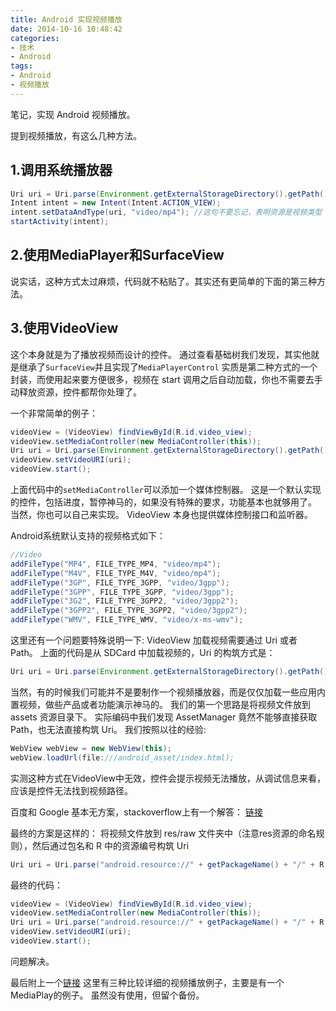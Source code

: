 ```yaml
---
title: Android 实现视频播放
date: 2014-10-16 10:48:42
categories:
- 技术
- Android
tags:
- Android
- 视频播放
---
```

笔记，实现 Android 视频播放。

<!-- more -->

提到视频播放，有这么几种方法。

## 1.调用系统播放器 ##

``` Java
Uri uri = Uri.parse(Environment.getExternalStorageDirectory().getPath()+"/video.mp4");  
Intent intent = new Intent(Intent.ACTION_VIEW);
intent.setDataAndType(uri, "video/mp4"); //这句不要忘记，表明资源是视频类型
startActivity(intent);
```

## 2.使用MediaPlayer和SurfaceView ##

说实话，这种方式太过麻烦，代码就不粘贴了。其实还有更简单的下面的第三种方法。

## 3.使用VideoView ##

这个本身就是为了播放视频而设计的控件。
通过查看基础树我们发现，其实他就是继承了`SurfaceView`并且实现了`MediaPlayerControl`
实质是第二种方式的一个封装，而使用起来要方便很多，视频在 start 调用之后自动加载，你也不需要去手动释放资源，控件都帮你处理了。

一个非常简单的例子：

``` Java
videoView = (VideoView) findViewById(R.id.video_view);
videoView.setMediaController(new MediaController(this));
Uri uri = Uri.parse(Environment.getExternalStorageDirectory().getPath()+"/video.mp4");
videoView.setVideoURI(uri);
videoView.start();
```

上面代码中的`setMediaController`可以添加一个媒体控制器。
这是一个默认实现的控件，包括进度，暂停神马的，如果没有特殊的要求，功能基本也就够用了。
当然，你也可以自己来实现。
VideoView 本身也提供媒体控制接口和监听器。

Android系统默认支持的视频格式如下：

``` Java
//Video
addFileType("MP4", FILE_TYPE_MP4, "video/mp4");
addFileType("M4V", FILE_TYPE_M4V, "video/mp4");
addFileType("3GP", FILE_TYPE_3GPP, "video/3gpp");
addFileType("3GPP", FILE_TYPE_3GPP, "video/3gpp");
addFileType("3G2", FILE_TYPE_3GPP2, "video/3gpp2");
addFileType("3GPP2", FILE_TYPE_3GPP2, "video/3gpp2");
addFileType("WMV", FILE_TYPE_WMV, "video/x-ms-wmv");
```

这里还有一个问题要特殊说明一下:
VideoView 加载视频需要通过 Uri 或者 Path。
上面的代码是从 SDCard 中加载视频的，Uri 的构筑方式是：

``` Java
Uri uri = Uri.parse(Environment.getExternalStorageDirectory().getPath()+"/video.mp4");
```

当然，有的时候我们可能并不是要制作一个视频播放器，而是仅仅加载一些应用内置视频，做些产品或者功能演示神马的。
我们的第一个思路是将视频文件放到 assets 资源目录下。
实际编码中我们发现 AssetManager 竟然不能够直接获取 Path，也无法直接构筑 Uri。
我们按照以往的经验:

``` Java
WebView webView = new WebView(this);
webView.loadUrl(file:///android_asset/index.html);
```

实测这种方式在VideoView中无效，控件会提示视频无法播放，从调试信息来看，应该是控件无法找到视频路径。

百度和 Google 基本无方案，stackoverflow上有一个解答：
[链接](http://stackoverflow.com/questions/3746361/i-want-to-play-a-video-from-my-assets-or-raw-folder)

最终的方案是这样的：
将视频文件放到 res/raw 文件夹中（注意res资源的命名规则），然后通过包名和 R 中的资源编号构筑 Uri

``` Java
Uri uri = Uri.parse("android.resource://" + getPackageName() + "/" + R.raw.video);
```

最终的代码：

``` Java
videoView = (VideoView) findViewById(R.id.video_view);
videoView.setMediaController(new MediaController(this));
Uri uri = Uri.parse("android.resource://" + getPackageName() + "/" + R.raw.video);
videoView.setVideoURI(uri);
videoView.start();
```

问题解决。

最后附上一个[链接](http://www.open-open.com/lib/view/open1341754267229.html)
这里有三种比较详细的视频播放例子，主要是有一个MediaPlay的例子。
虽然没有使用，但留个备份。
